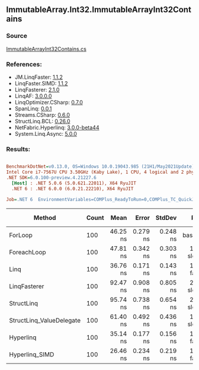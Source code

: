 ﻿## ImmutableArray.Int32.ImmutableArrayInt32Contains

### Source
[ImmutableArrayInt32Contains.cs](../LinqBenchmarks/ImmutableArray/Int32/ImmutableArrayInt32Contains.cs)

### References:
- JM.LinqFaster: [1.1.2](https://www.nuget.org/packages/JM.LinqFaster/1.1.2)
- LinqFaster.SIMD: [1.1.2](https://www.nuget.org/packages/LinqFaster.SIMD/1.0.3)
- LinqFasterer: [2.1.0](https://www.nuget.org/packages/LinqFasterer/2.1.0)
- LinqAF: [3.0.0.0](https://www.nuget.org/packages/LinqAF/3.0.0.0)
- LinqOptimizer.CSharp: [0.7.0](https://www.nuget.org/packages/LinqOptimizer.CSharp/0.7.0)
- SpanLinq: [0.0.1](https://www.nuget.org/packages/SpanLinq/0.0.1)
- Streams.CSharp: [0.6.0](https://www.nuget.org/packages/Streams.CSharp/0.6.0)
- StructLinq.BCL: [0.26.0](https://www.nuget.org/packages/StructLinq/0.26.0)
- NetFabric.Hyperlinq: [3.0.0-beta44](https://www.nuget.org/packages/NetFabric.Hyperlinq/3.0.0-beta44)
- System.Linq.Async: [5.0.0](https://www.nuget.org/packages/System.Linq.Async/5.0.0)

### Results:
``` ini

BenchmarkDotNet=v0.13.0, OS=Windows 10.0.19043.985 (21H1/May2021Update)
Intel Core i7-7567U CPU 3.50GHz (Kaby Lake), 1 CPU, 4 logical and 2 physical cores
.NET SDK=6.0.100-preview.4.21227.6
  [Host] : .NET 5.0.6 (5.0.621.22011), X64 RyuJIT
  .NET 6 : .NET 6.0.0 (6.0.21.22210), X64 RyuJIT

Job=.NET 6  EnvironmentVariables=COMPlus_ReadyToRun=0,COMPlus_TC_QuickJitForLoops=1,COMPlus_TieredPGO=1  Runtime=.NET 6.0  

```
|                   Method | Count |     Mean |    Error |   StdDev |        Ratio | RatioSD |  Gen 0 | Gen 1 | Gen 2 | Allocated |
|------------------------- |------ |---------:|---------:|---------:|-------------:|--------:|-------:|------:|------:|----------:|
|                  ForLoop |   100 | 46.25 ns | 0.279 ns | 0.248 ns |     baseline |         |      - |     - |     - |         - |
|              ForeachLoop |   100 | 47.81 ns | 0.342 ns | 0.303 ns | 1.03x slower |   0.01x |      - |     - |     - |         - |
|                     Linq |   100 | 36.76 ns | 0.171 ns | 0.143 ns | 1.26x faster |   0.01x |      - |     - |     - |         - |
|             LinqFasterer |   100 | 92.47 ns | 0.908 ns | 0.805 ns | 2.00x slower |   0.02x | 0.2142 |     - |     - |     448 B |
|               StructLinq |   100 | 95.74 ns | 0.738 ns | 0.654 ns | 2.07x slower |   0.02x | 0.0153 |     - |     - |      32 B |
| StructLinq_ValueDelegate |   100 | 61.40 ns | 0.492 ns | 0.436 ns | 1.33x slower |   0.01x |      - |     - |     - |         - |
|                Hyperlinq |   100 | 35.14 ns | 0.177 ns | 0.156 ns | 1.32x faster |   0.01x |      - |     - |     - |         - |
|           Hyperlinq_SIMD |   100 | 26.46 ns | 0.234 ns | 0.219 ns | 1.75x faster |   0.01x |      - |     - |     - |         - |

